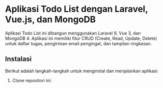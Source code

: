 # Aplikasi Todo List dengan Laravel, Vue.js, dan MongoDB


Aplikasi Todo List ini dibangun menggunakan Laravel 9, Vue 3, dan MongoDB 4. Aplikasi ini memiliki fitur CRUD (Create, Read, Update, Delete) untuk daftar tugas, pengiriman email pengingat, dan tampilan ringkasan.

## Instalasi

Berikut adalah langkah-langkah untuk menginstal dan menjalankan aplikasi:

1. Clone repositori ini:
